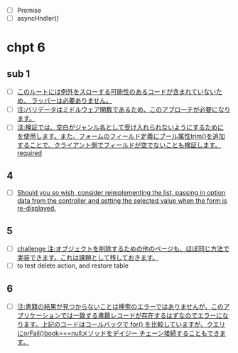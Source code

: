 
- [ ] Promise
- [ ] asyncHndler()

# chpt 6

## sub 1

- [ ] [このルートには例外をスローする可能性のあるコードが含まれていないため、 ラッパーは必要ありません。](https://developer.mozilla.org/en-US/docs/Learn/Server-side/Express_Nodejs/forms/Create_genre_form#:~:text=%E3%81%93%E3%82%8C%E3%81%AF%E3%80%81%20Express%20%E3%83%81%E3%83%A5%E3%83%BC%E3%83%88%E3%83%AA%E3%82%A2%E3%83%AB%20%E3%83%91%E3%83%BC%E3%83%88%204%3A%20%E3%83%AB%E3%83%BC%E3%83%88%E3%81%A8%E3%82%B3%E3%83%B3%E3%83%88%E3%83%AD%E3%83%BC%E3%83%A9%E3%83%BC%20%E3%81%A7%E8%BF%BD%E5%8A%A0%E3%81%97%E3%81%9F%E3%83%97%E3%83%AC%E3%83%BC%E3%82%B9%E3%83%9B%E3%83%AB%E3%83%80%E3%83%BC%E9%9D%9E%E5%90%8C%E6%9C%9F%E3%83%8F%E3%83%B3%E3%83%89%E3%83%A9%E3%83%BC%E3%82%92%E3%80%8C%E9%80%9A%E5%B8%B8%E3%81%AE%E3%80%8DExpress%20%E3%83%AB%E3%83%BC%E3%83%88%20%E3%83%8F%E3%83%B3%E3%83%89%E3%83%A9%E3%83%BC%E9%96%A2%E6%95%B0%E3%81%AB%E7%BD%AE%E3%81%8D%E6%8F%9B%E3%81%88%E3%82%8B%E3%81%93%E3%81%A8%E3%81%AB%E6%B3%A8%E6%84%8F%E3%81%97%E3%81%A6%E3%81%8F%E3%81%A0%E3%81%95%E3%81%84%E3%80%82asyncHandler()%E3%81%93%E3%81%AE%E3%83%AB%E3%83%BC%E3%83%88%E3%81%AB%E3%81%AF%E4%BE%8B%E5%A4%96%E3%82%92%E3%82%B9%E3%83%AD%E3%83%BC%E3%81%99%E3%82%8B%E5%8F%AF%E8%83%BD%E6%80%A7%E3%81%AE%E3%81%82%E3%82%8B%E3%82%B3%E3%83%BC%E3%83%89%E3%81%8C%E5%90%AB%E3%81%BE%E3%82%8C%E3%81%A6%E3%81%84%E3%81%AA%E3%81%84%E3%81%9F%E3%82%81%E3%80%81%20%E3%83%A9%E3%83%83%E3%83%91%E3%83%BC%E3%81%AF%E5%BF%85%E8%A6%81%E3%81%82%E3%82%8A%E3%81%BE%E3%81%9B%E3%82%93%E3%80%82)
- [ ] [注:バリデータはミドルウェア関数であるため、このアプローチが必要になります。](https://developer.mozilla.org/en-US/docs/Learn/Server-side/Express_Nodejs/forms/Create_genre_form#:~:text=%E6%B3%A8%3A%E3%83%90%E3%83%AA%E3%83%87%E3%83%BC%E3%82%BF%E3%81%AF%E3%83%9F%E3%83%89%E3%83%AB%E3%82%A6%E3%82%A7%E3%82%A2%E9%96%A2%E6%95%B0%E3%81%A7%E3%81%82%E3%82%8B%E3%81%9F%E3%82%81%E3%80%81%E3%81%93%E3%81%AE%E3%82%A2%E3%83%97%E3%83%AD%E3%83%BC%E3%83%81%E3%81%8C%E5%BF%85%E8%A6%81%E3%81%AB%E3%81%AA%E3%82%8A%E3%81%BE%E3%81%99%E3%80%82)
- [ ] [注:検証では、空白がジャンル名として受け入れられないようにするために を使用します。また、フォームのフィールド定義にブール属性trim()を追加することで、クライアント側でフィールドが空でないことも検証します。 required](https://developer.mozilla.org/en-US/docs/Learn/Server-side/Express_Nodejs/forms/Create_genre_form#:~:text=%E6%B3%A8%3A%E6%A4%9C%E8%A8%BC%E3%81%A7%E3%81%AF%E3%80%81%E7%A9%BA%E7%99%BD%E3%81%8C%E3%82%B8%E3%83%A3%E3%83%B3%E3%83%AB%E5%90%8D%E3%81%A8%E3%81%97%E3%81%A6%E5%8F%97%E3%81%91%E5%85%A5%E3%82%8C%E3%82%89%E3%82%8C%E3%81%AA%E3%81%84%E3%82%88%E3%81%86%E3%81%AB%E3%81%99%E3%82%8B%E3%81%9F%E3%82%81%E3%81%AB%20%E3%82%92%E4%BD%BF%E7%94%A8%E3%81%97%E3%81%BE%E3%81%99%E3%80%82%E3%81%BE%E3%81%9F%E3%80%81%E3%83%95%E3%82%A9%E3%83%BC%E3%83%A0%E3%81%AE%E3%83%95%E3%82%A3%E3%83%BC%E3%83%AB%E3%83%89%E5%AE%9A%E7%BE%A9%E3%81%AB%E3%83%96%E3%83%BC%E3%83%AB%E5%B1%9E%E6%80%A7trim()%E3%82%92%E8%BF%BD%E5%8A%A0%E3%81%99%E3%82%8B%E3%81%93%E3%81%A8%E3%81%A7%E3%80%81%E3%82%AF%E3%83%A9%E3%82%A4%E3%82%A2%E3%83%B3%E3%83%88%E5%81%B4%E3%81%A7%E3%83%95%E3%82%A3%E3%83%BC%E3%83%AB%E3%83%89%E3%81%8C%E7%A9%BA%E3%81%A7%E3%81%AA%E3%81%84%E3%81%93%E3%81%A8%E3%82%82%E6%A4%9C%E8%A8%BC%E3%81%97%E3%81%BE%E3%81%99%E3%80%82%20required)
  
## 4
  - [ ] [Should you so wish, consider reimplementing the list, passing in option data from the controller and setting the selected value when the form is re-displayed.](https://developer.mozilla.org/en-US/docs/Learn/Server-side/Express_Nodejs/forms/Create_BookInstance_form#:~:text=user%27s%20entered%20values.-,Should%20you%20so%20wish%2C%20consider%20reimplementing%20the%20list%2C%20passing%20in%20option%20data%20from%20the%20controller%20and%20setting%20the%20selected%20value%20when%20the%20form%20is%20re%2Ddisplayed.,-The%20view%20structure)

## 5
  - [ ] [challenge 注:オブジェクトを削除するための他のページも、ほぼ同じ方法で実装できます。これは課題として残しておきます。](https://developer.mozilla.org/en-US/docs/Learn/Server-side/Express_Nodejs/forms/Delete_author_form#:~:text=%E6%B3%A8%3A%E3%82%AA%E3%83%96%E3%82%B8%E3%82%A7%E3%82%AF%E3%83%88%E3%82%92%E5%89%8A%E9%99%A4%E3%81%99%E3%82%8B%E3%81%9F%E3%82%81%E3%81%AE%E4%BB%96%E3%81%AE%E3%83%9A%E3%83%BC%E3%82%B8%E3%82%82%E3%80%81%E3%81%BB%E3%81%BC%E5%90%8C%E3%81%98%E6%96%B9%E6%B3%95%E3%81%A7%E5%AE%9F%E8%A3%85%E3%81%A7%E3%81%8D%E3%81%BE%E3%81%99%E3%80%82%E3%81%93%E3%82%8C%E3%81%AF%E8%AA%B2%E9%A1%8C%E3%81%A8%E3%81%97%E3%81%A6%E6%AE%8B%E3%81%97%E3%81%A6%E3%81%8A%E3%81%8D%E3%81%BE%E3%81%99%E3%80%82)
  - [ ] to test delete action, and restore table

## 6
  - [ ] [注:書籍の結果が見つからないことは検索のエラーではありませんが、このアプリケーションでは一致する書籍レコードが存在するはずなのでエラーになります。上記のコードはコールバックで for() を比較していますが、クエリにorFail()book===nullメソッドをデイジー チェーン接続することもできます。](https://developer.mozilla.org/en-US/docs/Learn/Server-side/Express_Nodejs/forms/Update_Book_form#:~:text=%E6%B3%A8%3A%E6%9B%B8%E7%B1%8D%E3%81%AE%E7%B5%90%E6%9E%9C%E3%81%8C%E8%A6%8B%E3%81%A4%E3%81%8B%E3%82%89%E3%81%AA%E3%81%84%E3%81%93%E3%81%A8%E3%81%AF%E6%A4%9C%E7%B4%A2%E3%81%AE%E3%82%A8%E3%83%A9%E3%83%BC%E3%81%A7%E3%81%AF%E3%81%82%E3%82%8A%E3%81%BE%E3%81%9B%E3%82%93%E3%81%8C%E3%80%81%E3%81%93%E3%81%AE%E3%82%A2%E3%83%97%E3%83%AA%E3%82%B1%E3%83%BC%E3%82%B7%E3%83%A7%E3%83%B3%E3%81%A7%E3%81%AF%E4%B8%80%E8%87%B4%E3%81%99%E3%82%8B%E6%9B%B8%E7%B1%8D%E3%83%AC%E3%82%B3%E3%83%BC%E3%83%89%E3%81%8C%E5%AD%98%E5%9C%A8%E3%81%99%E3%82%8B%E3%81%AF%E3%81%9A%E3%81%AA%E3%81%AE%E3%81%A7%E3%82%A8%E3%83%A9%E3%83%BC%E3%81%AB%E3%81%AA%E3%82%8A%E3%81%BE%E3%81%99%E3%80%82%E4%B8%8A%E8%A8%98%E3%81%AE%E3%82%B3%E3%83%BC%E3%83%89%E3%81%AF%E3%82%B3%E3%83%BC%E3%83%AB%E3%83%90%E3%83%83%E3%82%AF%E3%81%A7%20for()%20%E3%82%92%E6%AF%94%E8%BC%83%E3%81%97%E3%81%A6%E3%81%84%E3%81%BE%E3%81%99%E3%81%8C%E3%80%81%E3%82%AF%E3%82%A8%E3%83%AA%E3%81%ABorFail()book%3D%3D%3Dnull%E3%83%A1%E3%82%BD%E3%83%83%E3%83%89%E3%82%92%E3%83%87%E3%82%A4%E3%82%B8%E3%83%BC%20%E3%83%81%E3%82%A7%E3%83%BC%E3%83%B3%E6%8E%A5%E7%B6%9A%E3%81%99%E3%82%8B%E3%81%93%E3%81%A8%E3%82%82%E3%81%A7%E3%81%8D%E3%81%BE%E3%81%99%E3%80%82)